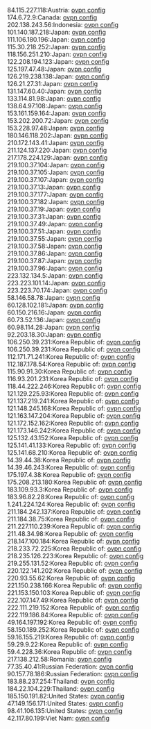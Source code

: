84.115.227.118:Austria: [ovpn config](vpn/84_115_227_118.ovpn)  
174.6.72.9:Canada: [ovpn config](vpn/174_6_72_9.ovpn)  
202.138.243.56:Indonesia: [ovpn config](vpn/202_138_243_56.ovpn)  
101.140.187.218:Japan: [ovpn config](vpn/101_140_187_218.ovpn)  
111.106.180.196:Japan: [ovpn config](vpn/111_106_180_196.ovpn)  
115.30.218.252:Japan: [ovpn config](vpn/115_30_218_252.ovpn)  
118.156.251.210:Japan: [ovpn config](vpn/118_156_251_210.ovpn)  
122.208.194.123:Japan: [ovpn config](vpn/122_208_194_123.ovpn)  
125.197.47.48:Japan: [ovpn config](vpn/125_197_47_48.ovpn)  
126.219.238.138:Japan: [ovpn config](vpn/126_219_238_138.ovpn)  
126.21.27.31:Japan: [ovpn config](vpn/126_21_27_31.ovpn)  
131.147.60.40:Japan: [ovpn config](vpn/131_147_60_40.ovpn)  
133.114.81.98:Japan: [ovpn config](vpn/133_114_81_98.ovpn)  
138.64.97.108:Japan: [ovpn config](vpn/138_64_97_108.ovpn)  
153.161.159.164:Japan: [ovpn config](vpn/153_161_159_164.ovpn)  
153.202.200.72:Japan: [ovpn config](vpn/153_202_200_72.ovpn)  
153.228.97.48:Japan: [ovpn config](vpn/153_228_97_48.ovpn)  
180.146.118.202:Japan: [ovpn config](vpn/180_146_118_202.ovpn)  
210.172.143.41:Japan: [ovpn config](vpn/210_172_143_41.ovpn)  
211.124.137.220:Japan: [ovpn config](vpn/211_124_137_220.ovpn)  
217.178.224.129:Japan: [ovpn config](vpn/217_178_224_129.ovpn)  
219.100.37.104:Japan: [ovpn config](vpn/219_100_37_104.ovpn)  
219.100.37.105:Japan: [ovpn config](vpn/219_100_37_105.ovpn)  
219.100.37.107:Japan: [ovpn config](vpn/219_100_37_107.ovpn)  
219.100.37.13:Japan: [ovpn config](vpn/219_100_37_13.ovpn)  
219.100.37.177:Japan: [ovpn config](vpn/219_100_37_177.ovpn)  
219.100.37.182:Japan: [ovpn config](vpn/219_100_37_182.ovpn)  
219.100.37.19:Japan: [ovpn config](vpn/219_100_37_19.ovpn)  
219.100.37.31:Japan: [ovpn config](vpn/219_100_37_31.ovpn)  
219.100.37.49:Japan: [ovpn config](vpn/219_100_37_49.ovpn)  
219.100.37.51:Japan: [ovpn config](vpn/219_100_37_51.ovpn)  
219.100.37.55:Japan: [ovpn config](vpn/219_100_37_55.ovpn)  
219.100.37.58:Japan: [ovpn config](vpn/219_100_37_58.ovpn)  
219.100.37.86:Japan: [ovpn config](vpn/219_100_37_86.ovpn)  
219.100.37.87:Japan: [ovpn config](vpn/219_100_37_87.ovpn)  
219.100.37.96:Japan: [ovpn config](vpn/219_100_37_96.ovpn)  
223.132.134.5:Japan: [ovpn config](vpn/223_132_134_5.ovpn)  
223.223.101.14:Japan: [ovpn config](vpn/223_223_101_14.ovpn)  
223.223.70.174:Japan: [ovpn config](vpn/223_223_70_174.ovpn)  
58.146.58.78:Japan: [ovpn config](vpn/58_146_58_78.ovpn)  
60.128.102.181:Japan: [ovpn config](vpn/60_128_102_181.ovpn)  
60.150.216.16:Japan: [ovpn config](vpn/60_150_216_16.ovpn)  
60.73.52.136:Japan: [ovpn config](vpn/60_73_52_136.ovpn)  
60.98.114.28:Japan: [ovpn config](vpn/60_98_114_28.ovpn)  
92.203.18.30:Japan: [ovpn config](vpn/92_203_18_30.ovpn)  
106.250.39.231:Korea Republic of: [ovpn config](vpn/106_250_39_231.ovpn)  
106.250.39.231:Korea Republic of: [ovpn config](vpn/106_250_39_231.ovpn)  
112.171.71.241:Korea Republic of: [ovpn config](vpn/112_171_71_241.ovpn)  
112.187.178.54:Korea Republic of: [ovpn config](vpn/112_187_178_54.ovpn)  
115.90.91.30:Korea Republic of: [ovpn config](vpn/115_90_91_30.ovpn)  
116.93.201.231:Korea Republic of: [ovpn config](vpn/116_93_201_231.ovpn)  
118.44.222.246:Korea Republic of: [ovpn config](vpn/118_44_222_246.ovpn)  
121.129.225.93:Korea Republic of: [ovpn config](vpn/121_129_225_93.ovpn)  
121.137.219.241:Korea Republic of: [ovpn config](vpn/121_137_219_241.ovpn)  
121.148.245.168:Korea Republic of: [ovpn config](vpn/121_148_245_168.ovpn)  
121.163.147.204:Korea Republic of: [ovpn config](vpn/121_163_147_204.ovpn)  
121.172.152.162:Korea Republic of: [ovpn config](vpn/121_172_152_162.ovpn)  
121.173.146.242:Korea Republic of: [ovpn config](vpn/121_173_146_242.ovpn)  
125.132.43.152:Korea Republic of: [ovpn config](vpn/125_132_43_152.ovpn)  
125.141.41.133:Korea Republic of: [ovpn config](vpn/125_141_41_133.ovpn)  
125.141.68.210:Korea Republic of: [ovpn config](vpn/125_141_68_210.ovpn)  
14.39.44.38:Korea Republic of: [ovpn config](vpn/14_39_44_38.ovpn)  
14.39.46.243:Korea Republic of: [ovpn config](vpn/14_39_46_243.ovpn)  
175.197.4.38:Korea Republic of: [ovpn config](vpn/175_197_4_38.ovpn)  
175.208.213.180:Korea Republic of: [ovpn config](vpn/175_208_213_180.ovpn)  
183.109.93.3:Korea Republic of: [ovpn config](vpn/183_109_93_3.ovpn)  
183.96.82.28:Korea Republic of: [ovpn config](vpn/183_96_82_28.ovpn)  
1.241.224.124:Korea Republic of: [ovpn config](vpn/1_241_224_124.ovpn)  
211.184.242.137:Korea Republic of: [ovpn config](vpn/211_184_242_137.ovpn)  
211.184.38.75:Korea Republic of: [ovpn config](vpn/211_184_38_75.ovpn)  
211.227.110.239:Korea Republic of: [ovpn config](vpn/211_227_110_239.ovpn)  
211.48.34.98:Korea Republic of: [ovpn config](vpn/211_48_34_98.ovpn)  
218.147.100.184:Korea Republic of: [ovpn config](vpn/218_147_100_184.ovpn)  
218.233.72.225:Korea Republic of: [ovpn config](vpn/218_233_72_225.ovpn)  
218.235.126.223:Korea Republic of: [ovpn config](vpn/218_235_126_223.ovpn)  
219.255.131.52:Korea Republic of: [ovpn config](vpn/219_255_131_52.ovpn)  
220.122.141.202:Korea Republic of: [ovpn config](vpn/220_122_141_202.ovpn)  
220.93.55.62:Korea Republic of: [ovpn config](vpn/220_93_55_62.ovpn)  
221.150.238.166:Korea Republic of: [ovpn config](vpn/221_150_238_166.ovpn)  
221.153.150.103:Korea Republic of: [ovpn config](vpn/221_153_150_103.ovpn)  
222.107.147.49:Korea Republic of: [ovpn config](vpn/222_107_147_49.ovpn)  
222.111.219.152:Korea Republic of: [ovpn config](vpn/222_111_219_152.ovpn)  
222.119.186.84:Korea Republic of: [ovpn config](vpn/222_119_186_84.ovpn)  
49.164.197.192:Korea Republic of: [ovpn config](vpn/49_164_197_192.ovpn)  
58.150.189.252:Korea Republic of: [ovpn config](vpn/58_150_189_252.ovpn)  
59.16.155.219:Korea Republic of: [ovpn config](vpn/59_16_155_219.ovpn)  
59.29.9.22:Korea Republic of: [ovpn config](vpn/59_29_9_22.ovpn)  
59.4.228.36:Korea Republic of: [ovpn config](vpn/59_4_228_36.ovpn)  
217.138.212.58:Romania: [ovpn config](vpn/217_138_212_58.ovpn)  
77.35.40.41:Russian Federation: [ovpn config](vpn/77_35_40_41.ovpn)  
90.157.78.186:Russian Federation: [ovpn config](vpn/90_157_78_186.ovpn)  
183.88.237.254:Thailand: [ovpn config](vpn/183_88_237_254.ovpn)  
184.22.104.229:Thailand: [ovpn config](vpn/184_22_104_229.ovpn)  
185.150.191.82:United States: [ovpn config](vpn/185_150_191_82.ovpn)  
47.149.156.171:United States: [ovpn config](vpn/47_149_156_171.ovpn)  
98.41.106.135:United States: [ovpn config](vpn/98_41_106_135.ovpn)  
42.117.80.199:Viet Nam: [ovpn config](vpn/42_117_80_199.ovpn)  

